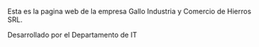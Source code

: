 Esta es la pagina web de la empresa Gallo Industria y Comercio de Hierros SRL.

Desarrollado por el Departamento de IT